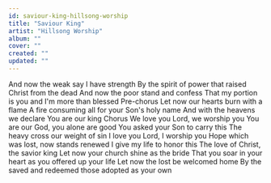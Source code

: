 ```yaml
---
id: saviour-king-hillsong-worship
title: "Saviour King"
artist: "Hillsong Worship"
album: ""
cover: ""
created: ""
updated: ""
---
```


And now the weak say I have strength
By the spirit of power that raised Christ from the dead
And now the poor stand and confess
That my portion is you and I'm more than blessed
Pre-chorus
Let now our hearts burn with a flame
A fire consuming all for your Son's holy name
And with the heavens we declare
You are our king
Chorus
We love you Lord, we worship you
You are our God, you alone are good
You asked your Son to carry this
The heavy cross our weight of sin
I love you Lord, I worship you
Hope which was lost, now stands renewed
I give my life to honor this
The love of Christ, the savior king
Let now your church shine as the bride
That you soar in your heart as you offered up your life
Let now the lost be welcomed home
By the saved and redeemed those adopted as your own